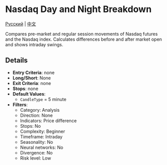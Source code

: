 # Nasdaq Day and Night Breakdown
[Русский](README_ru.md) | [中文](README_cn.md)

Compares pre-market and regular session movements of Nasdaq futures and the Nasdaq index.
Calculates differences before and after market open and shows intraday swings.

## Details

- **Entry Criteria**: none
- **Long/Short**: None
- **Exit Criteria**: none
- **Stops**: none
- **Default Values**:
  - `CandleType` = 5 minute
- **Filters**:
  - Category: Analysis
  - Direction: None
  - Indicators: Price difference
  - Stops: No
  - Complexity: Beginner
  - Timeframe: Intraday
  - Seasonality: No
  - Neural networks: No
  - Divergence: No
  - Risk level: Low
